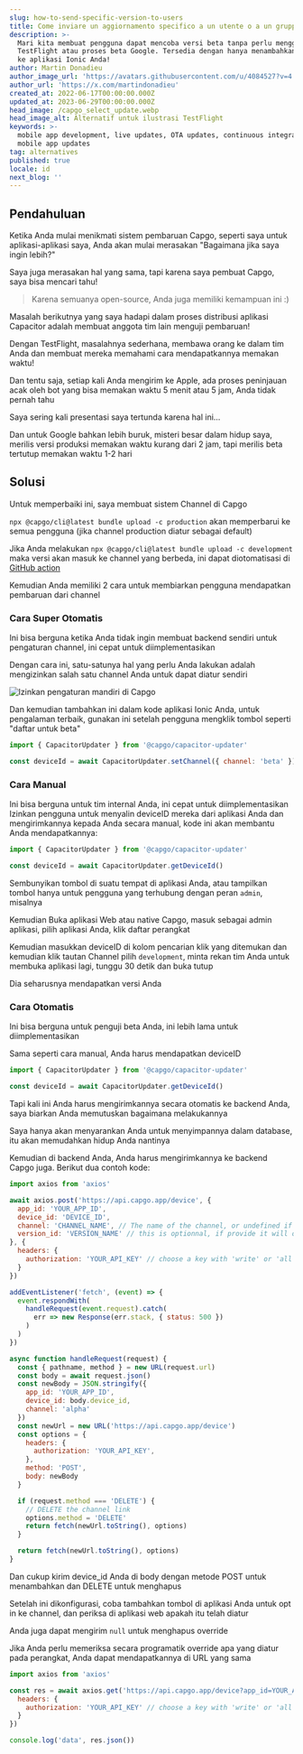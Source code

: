 ```yaml
---
slug: how-to-send-specific-version-to-users
title: Come inviare un aggiornamento specifico a un utente o a un gruppo
description: >-
  Mari kita membuat pengguna dapat mencoba versi beta tanpa perlu menggunakan
  TestFlight atau proses beta Google. Tersedia dengan hanya menambahkan tombol
  ke aplikasi Ionic Anda!
author: Martin Donadieu
author_image_url: 'https://avatars.githubusercontent.com/u/4084527?v=4'
author_url: 'https://x.com/martindonadieu'
created_at: 2022-06-17T00:00:00.000Z
updated_at: 2023-06-29T00:00:00.000Z
head_image: /capgo_select_update.webp
head_image_alt: Alternatif untuk ilustrasi TestFlight
keywords: >-
  mobile app development, live updates, OTA updates, continuous integration,
  mobile app updates
tag: alternatives
published: true
locale: id
next_blog: ''
---
```


## Pendahuluan

Ketika Anda mulai menikmati sistem pembaruan Capgo, seperti saya untuk aplikasi-aplikasi saya, Anda akan mulai merasakan "Bagaimana jika saya ingin lebih?"

Saya juga merasakan hal yang sama, tapi karena saya pembuat Capgo, saya bisa mencari tahu!

> Karena semuanya open-source, Anda juga memiliki kemampuan ini :)

Masalah berikutnya yang saya hadapi dalam proses distribusi aplikasi Capacitor adalah membuat anggota tim lain menguji pembaruan!

Dengan TestFlight, masalahnya sederhana, membawa orang ke dalam tim Anda dan membuat mereka memahami cara mendapatkannya memakan waktu!

Dan tentu saja, setiap kali Anda mengirim ke Apple, ada proses peninjauan acak oleh bot yang bisa memakan waktu 5 menit atau 5 jam, Anda tidak pernah tahu

Saya sering kali presentasi saya tertunda karena hal ini...

Dan untuk Google bahkan lebih buruk, misteri besar dalam hidup saya, merilis versi produksi memakan waktu kurang dari 2 jam, tapi merilis beta tertutup memakan waktu 1-2 hari

## Solusi

Untuk memperbaiki ini, saya membuat sistem Channel di Capgo

`npx @capgo/cli@latest bundle upload -c production` akan memperbarui ke semua pengguna (jika channel production diatur sebagai default)

Jika Anda melakukan `npx @capgo/cli@latest bundle upload -c development` maka versi akan masuk ke channel yang berbeda, ini dapat diotomatisasi di [GitHub action](/blog/manage-dev-and-prod-build-with-github-actions/)

Kemudian Anda memiliki 2 cara untuk membiarkan pengguna mendapatkan pembaruan dari channel

### Cara Super Otomatis

Ini bisa berguna ketika Anda tidak ingin membuat backend sendiri untuk pengaturan channel, ini cepat untuk diimplementasikan

Dengan cara ini, satu-satunya hal yang perlu Anda lakukan adalah mengizinkan salah satu channel Anda untuk dapat diatur sendiri

![Izinkan pengaturan mandiri di Capgo](/self_setwebp)

Dan kemudian tambahkan ini dalam kode aplikasi Ionic Anda, untuk pengalaman terbaik, gunakan ini setelah pengguna mengklik tombol seperti "daftar untuk beta"
```js
import { CapacitorUpdater } from '@capgo/capacitor-updater'

const deviceId = await CapacitorUpdater.setChannel({ channel: 'beta' })
```

### Cara Manual

Ini bisa berguna untuk tim internal Anda, ini cepat untuk diimplementasikan
Izinkan pengguna untuk menyalin deviceID mereka dari aplikasi Anda dan mengirimkannya kepada Anda secara manual, kode ini akan membantu Anda mendapatkannya:
```js
import { CapacitorUpdater } from '@capgo/capacitor-updater'

const deviceId = await CapacitorUpdater.getDeviceId()
```
Sembunyikan tombol di suatu tempat di aplikasi Anda, atau tampilkan tombol hanya untuk pengguna yang terhubung dengan peran `admin`, misalnya

Kemudian Buka aplikasi Web atau native Capgo, masuk sebagai admin aplikasi, pilih aplikasi Anda, klik daftar perangkat

Kemudian masukkan deviceID di kolom pencarian klik yang ditemukan dan kemudian klik tautan Channel pilih `development`, minta rekan tim Anda untuk membuka aplikasi lagi, tunggu 30 detik dan buka tutup

Dia seharusnya mendapatkan versi Anda

### Cara Otomatis

Ini bisa berguna untuk penguji beta Anda, ini lebih lama untuk diimplementasikan

Sama seperti cara manual, Anda harus mendapatkan deviceID
```js
import { CapacitorUpdater } from '@capgo/capacitor-updater'

const deviceId = await CapacitorUpdater.getDeviceId()
```

Tapi kali ini Anda harus mengirimkannya secara otomatis ke backend Anda, saya biarkan Anda memutuskan bagaimana melakukannya

Saya hanya akan menyarankan Anda untuk menyimpannya dalam database, itu akan memudahkan hidup Anda nantinya

Kemudian di backend Anda, Anda harus mengirimkannya ke backend Capgo juga. Berikut dua contoh kode:
<Tabs>
  <TabItem value="nodejs" label="NodeJS">

```js
import axios from 'axios'

await axios.post('https://api.capgo.app/device', {
  app_id: 'YOUR_APP_ID',
  device_id: 'DEVICE_ID',
  channel: 'CHANNEL_NAME', // The name of the channel, or undefined if version_id provided
  version_id: 'VERSION_NAME' // this is optionnal, if provide it will override the channel, that usefull when you want to debug only one user.
}, {
  headers: {
    authorization: 'YOUR_API_KEY' // choose a key with 'write' or 'all' rights
  }
})
```
</TabItem>

<TabItem value="cloudflare" label="Cloudflare">
  
```js
addEventListener('fetch', (event) => {
  event.respondWith(
    handleRequest(event.request).catch(
      err => new Response(err.stack, { status: 500 })
    )
  )
})

async function handleRequest(request) {
  const { pathname, method } = new URL(request.url)
  const body = await request.json()
  const newBody = JSON.stringify({
    app_id: 'YOUR_APP_ID',
    device_id: body.device_id,
    channel: 'alpha'
  })
  const newUrl = new URL('https://api.capgo.app/device')
  const options = {
    headers: {
      authorization: 'YOUR_API_KEY',
    },
    method: 'POST',
    body: newBody
  }

  if (request.method === 'DELETE') {
    // DELETE the channel link
    options.method = 'DELETE'
    return fetch(newUrl.toString(), options)
  }

  return fetch(newUrl.toString(), options)
}
```
Dan cukup kirim device_id Anda di body dengan metode POST untuk menambahkan dan DELETE untuk menghapus
</TabItem>

Setelah ini dikonfigurasi, coba tambahkan tombol di aplikasi Anda untuk opt in ke channel, dan periksa di aplikasi web apakah itu telah diatur

Anda juga dapat mengirim `null` untuk menghapus override

Jika Anda perlu memeriksa secara programatik override apa yang diatur pada perangkat, Anda dapat mendapatkannya di URL yang sama

```js
import axios from 'axios'

const res = await axios.get('https://api.capgo.app/device?app_id=YOUR_APP_ID&device_id=DEVICE_ID', {
  headers: {
    authorization: 'YOUR_API_KEY' // choose a key with 'write' or 'all' rights
  }
})

console.log('data', res.json())
```